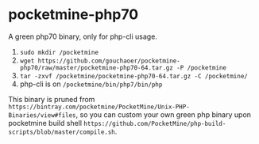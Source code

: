 # pocketmine-php70
A green php70 binary, only for php-cli usage.  

1. `sudo mkdir /pocketmine`
2. `wget https://github.com/gouchaoer/pocketmine-php70/raw/master/pocketmine-php70-64.tar.gz -P /pocketmine`
3. `tar -zxvf /pocketmine/pocketmine-php70-64.tar.gz -C /pocketmine/`
4. php-cli is on `/pocketmine/bin/php7/bin/php`

This binary is pruned from `https://bintray.com/pocketmine/PocketMine/Unix-PHP-Binaries/view#files`, so you can custom your own green php binary upon pocketmine build shell `https://github.com/PocketMine/php-build-scripts/blob/master/compile.sh`.
